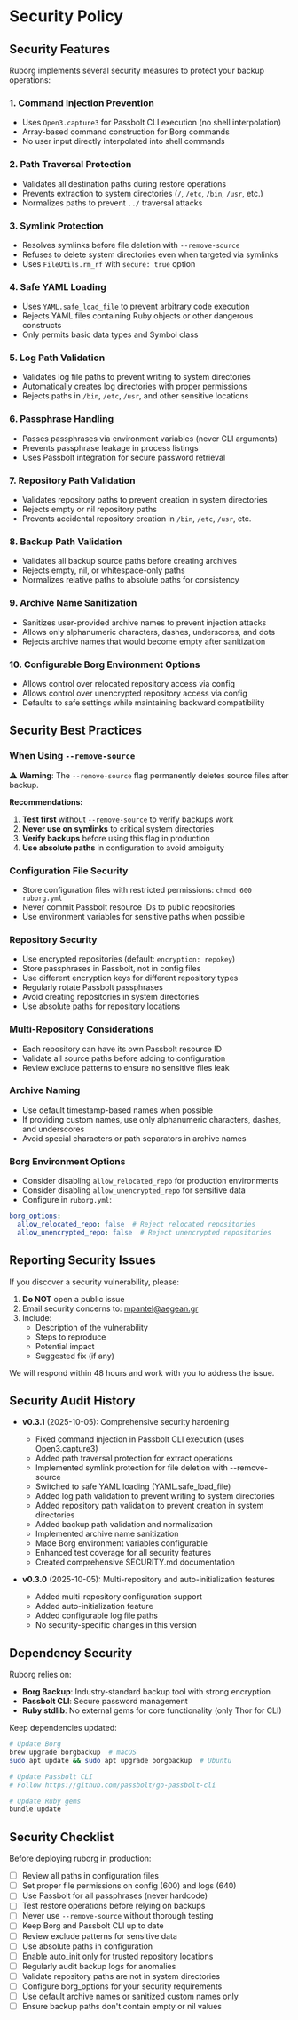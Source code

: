 # Security Policy

## Security Features

Ruborg implements several security measures to protect your backup operations:

### 1. Command Injection Prevention
- Uses `Open3.capture3` for Passbolt CLI execution (no shell interpolation)
- Array-based command construction for Borg commands
- No user input directly interpolated into shell commands

### 2. Path Traversal Protection
- Validates all destination paths during restore operations
- Prevents extraction to system directories (`/`, `/etc`, `/bin`, `/usr`, etc.)
- Normalizes paths to prevent `../` traversal attacks

### 3. Symlink Protection
- Resolves symlinks before file deletion with `--remove-source`
- Refuses to delete system directories even when targeted via symlinks
- Uses `FileUtils.rm_rf` with `secure: true` option

### 4. Safe YAML Loading
- Uses `YAML.safe_load_file` to prevent arbitrary code execution
- Rejects YAML files containing Ruby objects or other dangerous constructs
- Only permits basic data types and Symbol class

### 5. Log Path Validation
- Validates log file paths to prevent writing to system directories
- Automatically creates log directories with proper permissions
- Rejects paths in `/bin`, `/etc`, `/usr`, and other sensitive locations

### 6. Passphrase Handling
- Passes passphrases via environment variables (never CLI arguments)
- Prevents passphrase leakage in process listings
- Uses Passbolt integration for secure password retrieval

### 7. Repository Path Validation
- Validates repository paths to prevent creation in system directories
- Rejects empty or nil repository paths
- Prevents accidental repository creation in `/bin`, `/etc`, `/usr`, etc.

### 8. Backup Path Validation
- Validates all backup source paths before creating archives
- Rejects empty, nil, or whitespace-only paths
- Normalizes relative paths to absolute paths for consistency

### 9. Archive Name Sanitization
- Sanitizes user-provided archive names to prevent injection attacks
- Allows only alphanumeric characters, dashes, underscores, and dots
- Rejects archive names that would become empty after sanitization

### 10. Configurable Borg Environment Options
- Allows control over relocated repository access via config
- Allows control over unencrypted repository access via config
- Defaults to safe settings while maintaining backward compatibility

## Security Best Practices

### When Using `--remove-source`
⚠️ **Warning**: The `--remove-source` flag permanently deletes source files after backup.

**Recommendations:**
1. **Test first** without `--remove-source` to verify backups work
2. **Never use on symlinks** to critical system directories
3. **Verify backups** before using this flag in production
4. **Use absolute paths** in configuration to avoid ambiguity

### Configuration File Security
- Store configuration files with restricted permissions: `chmod 600 ruborg.yml`
- Never commit Passbolt resource IDs to public repositories
- Use environment variables for sensitive paths when possible

### Repository Security
- Use encrypted repositories (default: `encryption: repokey`)
- Store passphrases in Passbolt, not in config files
- Use different encryption keys for different repository types
- Regularly rotate Passbolt passphrases
- Avoid creating repositories in system directories
- Use absolute paths for repository locations

### Multi-Repository Considerations
- Each repository can have its own Passbolt resource ID
- Validate all source paths before adding to configuration
- Review exclude patterns to ensure no sensitive files leak

### Archive Naming
- Use default timestamp-based names when possible
- If providing custom names, use only alphanumeric characters, dashes, and underscores
- Avoid special characters or path separators in archive names

### Borg Environment Options
- Consider disabling `allow_relocated_repo` for production environments
- Consider disabling `allow_unencrypted_repo` for sensitive data
- Configure in `ruborg.yml`:
```yaml
borg_options:
  allow_relocated_repo: false  # Reject relocated repositories
  allow_unencrypted_repo: false  # Reject unencrypted repositories
```

## Reporting Security Issues

If you discover a security vulnerability, please:

1. **Do NOT** open a public issue
2. Email security concerns to: mpantel@aegean.gr
3. Include:
   - Description of the vulnerability
   - Steps to reproduce
   - Potential impact
   - Suggested fix (if any)

We will respond within 48 hours and work with you to address the issue.

## Security Audit History

- **v0.3.1** (2025-10-05): Comprehensive security hardening
  - Fixed command injection in Passbolt CLI execution (uses Open3.capture3)
  - Added path traversal protection for extract operations
  - Implemented symlink protection for file deletion with --remove-source
  - Switched to safe YAML loading (YAML.safe_load_file)
  - Added log path validation to prevent writing to system directories
  - Added repository path validation to prevent creation in system directories
  - Added backup path validation and normalization
  - Implemented archive name sanitization
  - Made Borg environment variables configurable
  - Enhanced test coverage for all security features
  - Created comprehensive SECURITY.md documentation

- **v0.3.0** (2025-10-05): Multi-repository and auto-initialization features
  - Added multi-repository configuration support
  - Added auto-initialization feature
  - Added configurable log file paths
  - No security-specific changes in this version

## Dependency Security

Ruborg relies on:
- **Borg Backup**: Industry-standard backup tool with strong encryption
- **Passbolt CLI**: Secure password management
- **Ruby stdlib**: No external gems for core functionality (only Thor for CLI)

Keep dependencies updated:
```bash
# Update Borg
brew upgrade borgbackup  # macOS
sudo apt update && sudo apt upgrade borgbackup  # Ubuntu

# Update Passbolt CLI
# Follow https://github.com/passbolt/go-passbolt-cli

# Update Ruby gems
bundle update
```

## Security Checklist

Before deploying ruborg in production:

- [ ] Review all paths in configuration files
- [ ] Set proper file permissions on config (600) and logs (640)
- [ ] Use Passbolt for all passphrases (never hardcode)
- [ ] Test restore operations before relying on backups
- [ ] Never use `--remove-source` without thorough testing
- [ ] Keep Borg and Passbolt CLI up to date
- [ ] Review exclude patterns for sensitive data
- [ ] Use absolute paths in configuration
- [ ] Enable auto_init only for trusted repository locations
- [ ] Regularly audit backup logs for anomalies
- [ ] Validate repository paths are not in system directories
- [ ] Configure borg_options for your security requirements
- [ ] Use default archive names or sanitized custom names only
- [ ] Ensure backup paths don't contain empty or nil values
